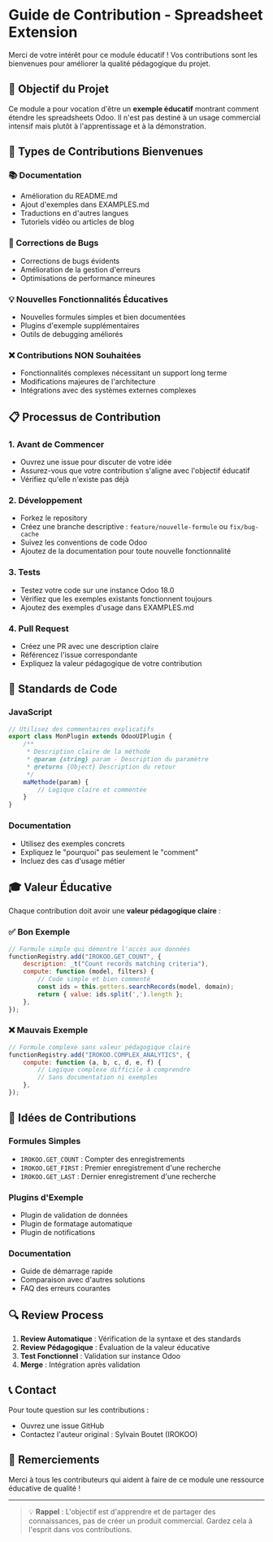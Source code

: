 # Guide de Contribution - Spreadsheet Extension

Merci de votre intérêt pour ce module éducatif ! Vos contributions sont les bienvenues pour améliorer la qualité pédagogique du projet.

## 🎯 Objectif du Projet

Ce module a pour vocation d'être un **exemple éducatif** montrant comment étendre les spreadsheets Odoo. Il n'est pas destiné à un usage commercial intensif mais plutôt à l'apprentissage et à la démonstration.

## 🤝 Types de Contributions Bienvenues

### 📚 Documentation
- Amélioration du README.md
- Ajout d'exemples dans EXAMPLES.md
- Traductions en d'autres langues
- Tutoriels vidéo ou articles de blog

### 🐛 Corrections de Bugs
- Corrections de bugs évidents
- Amélioration de la gestion d'erreurs
- Optimisations de performance mineures

### 💡 Nouvelles Fonctionnalités Éducatives
- Nouvelles formules simples et bien documentées
- Plugins d'exemple supplémentaires
- Outils de debugging améliorés

### ❌ Contributions NON Souhaitées
- Fonctionnalités complexes nécessitant un support long terme
- Modifications majeures de l'architecture
- Intégrations avec des systèmes externes complexes

## 📋 Processus de Contribution

### 1. Avant de Commencer
- Ouvrez une issue pour discuter de votre idée
- Assurez-vous que votre contribution s'aligne avec l'objectif éducatif
- Vérifiez qu'elle n'existe pas déjà

### 2. Développement
- Forkez le repository
- Créez une branche descriptive : `feature/nouvelle-formule` ou `fix/bug-cache`
- Suivez les conventions de code Odoo
- Ajoutez de la documentation pour toute nouvelle fonctionnalité

### 3. Tests
- Testez votre code sur une instance Odoo 18.0
- Vérifiez que les exemples existants fonctionnent toujours
- Ajoutez des exemples d'usage dans EXAMPLES.md

### 4. Pull Request
- Créez une PR avec une description claire
- Référencez l'issue correspondante
- Expliquez la valeur pédagogique de votre contribution

## 📝 Standards de Code

### JavaScript
```javascript
// Utilisez des commentaires explicatifs
export class MonPlugin extends OdooUIPlugin {
    /**
     * Description claire de la méthode
     * @param {string} param - Description du paramètre
     * @returns {Object} Description du retour
     */
    maMethode(param) {
        // Logique claire et commentée
    }
}
```

### Documentation
- Utilisez des exemples concrets
- Expliquez le "pourquoi" pas seulement le "comment"
- Incluez des cas d'usage métier

## 🎓 Valeur Éducative

Chaque contribution doit avoir une **valeur pédagogique claire** :

### ✅ Bon Exemple
```javascript
// Formule simple qui démontre l'accès aux données
functionRegistry.add("IROKOO.GET_COUNT", {
    description: _t("Count records matching criteria"),
    compute: function (model, filters) {
        // Code simple et bien commenté
        const ids = this.getters.searchRecords(model, domain);
        return { value: ids.split(',').length };
    },
});
```

### ❌ Mauvais Exemple
```javascript
// Formule complexe sans valeur pédagogique claire
functionRegistry.add("IROKOO.COMPLEX_ANALYTICS", {
    compute: function (a, b, c, d, e, f) {
        // Logique complexe difficile à comprendre
        // Sans documentation ni exemples
    },
});
```

## 🚀 Idées de Contributions

### Formules Simples
- `IROKOO.GET_COUNT` : Compter des enregistrements
- `IROKOO.GET_FIRST` : Premier enregistrement d'une recherche
- `IROKOO.GET_LAST` : Dernier enregistrement d'une recherche

### Plugins d'Exemple
- Plugin de validation de données
- Plugin de formatage automatique
- Plugin de notifications

### Documentation
- Guide de démarrage rapide
- Comparaison avec d'autres solutions
- FAQ des erreurs courantes

## 🔍 Review Process

1. **Review Automatique** : Vérification de la syntaxe et des standards
2. **Review Pédagogique** : Évaluation de la valeur éducative
3. **Test Fonctionnel** : Validation sur instance Odoo
4. **Merge** : Intégration après validation

## 📞 Contact

Pour toute question sur les contributions :
- Ouvrez une issue GitHub
- Contactez l'auteur original : Sylvain Boutet (IROKOO)

## 🙏 Remerciements

Merci à tous les contributeurs qui aident à faire de ce module une ressource éducative de qualité !

---

> 💡 **Rappel** : L'objectif est d'apprendre et de partager des connaissances, pas de créer un produit commercial. Gardez cela à l'esprit dans vos contributions. 